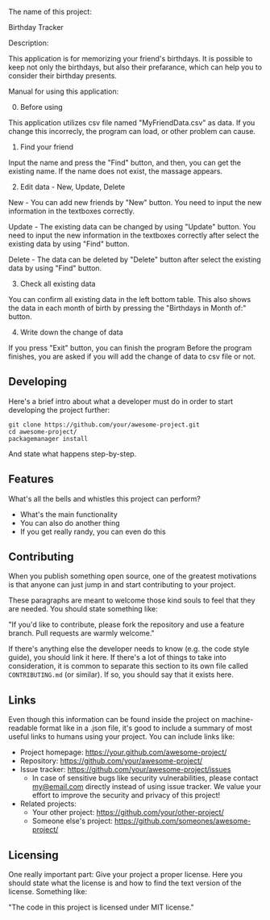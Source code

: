 
The name of this project:
 
Birthday Tracker



Description:

This application is for memorizing your friend's birthdays. It is possible to keep not only the birthdays, 
but also their prefarance, which can help you to consider their birthday presents.



Manual for using this application:


0. Before using

This application utilizes csv file named "MyFriendData.csv" as data. If you change this incorrecly, 
the program can load, or other problem can cause.


1. Find your friend

Input the name and press the "Find" button, and then, you can get the existing name. If the name does not exist, the massage appears.


2. Edit data - New, Update, Delete

New - You can add new friends by "New" button. You need to input the new information in the textboxes correctly.

Update - The existing data can be changed by using "Update" button. You need to input the new information in the textboxes correctly after select the existing data 
         by using "Find" button.

Delete - The data can be deleted by "Delete" button after select the existing data by using "Find" button.



3. Check all existing data

You can confirm all existing data in the left bottom table. This also shows the data in each month of birth by pressing the "Birthdays in Month of:" button.


4. Write down the change of data

If you press "Exit" button, you can finish the program Before the program finishes, you are asked if you will add the change of data to csv file or not.






## Developing

Here's a brief intro about what a developer must do in order to start developing
the project further:

```shell
git clone https://github.com/your/awesome-project.git
cd awesome-project/
packagemanager install
```

And state what happens step-by-step.


## Features

What's all the bells and whistles this project can perform?
* What's the main functionality
* You can also do another thing
* If you get really randy, you can even do this

## Contributing

When you publish something open source, one of the greatest motivations is that
anyone can just jump in and start contributing to your project.

These paragraphs are meant to welcome those kind souls to feel that they are
needed. You should state something like:

"If you'd like to contribute, please fork the repository and use a feature
branch. Pull requests are warmly welcome."

If there's anything else the developer needs to know (e.g. the code style
guide), you should link it here. If there's a lot of things to take into
consideration, it is common to separate this section to its own file called
`CONTRIBUTING.md` (or similar). If so, you should say that it exists here.

## Links

Even though this information can be found inside the project on machine-readable
format like in a .json file, it's good to include a summary of most useful
links to humans using your project. You can include links like:

- Project homepage: https://your.github.com/awesome-project/
- Repository: https://github.com/your/awesome-project/
- Issue tracker: https://github.com/your/awesome-project/issues
  - In case of sensitive bugs like security vulnerabilities, please contact
    my@email.com directly instead of using issue tracker. We value your effort
    to improve the security and privacy of this project!
- Related projects:
  - Your other project: https://github.com/your/other-project/
  - Someone else's project: https://github.com/someones/awesome-project/


## Licensing

One really important part: Give your project a proper license. Here you should
state what the license is and how to find the text version of the license.
Something like:

"The code in this project is licensed under MIT license."